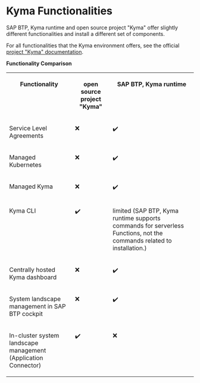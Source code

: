 <!-- loio4b83be95f7db4fddba5c46d388ebf39a -->

<link rel="stylesheet" type="text/css" href="../css/sap-icons.css"/>

# Kyma Functionalities

SAP BTP, Kyma runtime and open source project "Kyma" offer slightly different functionalities and install a different set of components.



For all functionalities that the Kyma environment offers, see the official [project "Kyma" documentation](https://kyma-project.io/#/).

**Functionality Comparison**


<table>
<tr>
<th valign="top">

Functionality

</th>
<th valign="top">

open source project "Kyma"

</th>
<th valign="top">

SAP BTP, Kyma runtime

</th>
</tr>
<tr>
<td valign="top">

Service Level Agreements

</td>
<td valign="top">

:x:

</td>
<td valign="top">

:heavy_check_mark:

</td>
</tr>
<tr>
<td valign="top">

Managed Kubernetes

</td>
<td valign="top">

:x:

</td>
<td valign="top">

:heavy_check_mark:

</td>
</tr>
<tr>
<td valign="top">

Managed Kyma

</td>
<td valign="top">

:x:

</td>
<td valign="top">

:heavy_check_mark:

</td>
</tr>
<tr>
<td valign="top">

Kyma CLI

</td>
<td valign="top">

:heavy_check_mark:

</td>
<td valign="top">

limited \(SAP BTP, Kyma runtime supports commands for serverless Functions, not the commands related to installation.\)

</td>
</tr>
<tr>
<td valign="top">

Centrally hosted Kyma dashboard

</td>
<td valign="top">

:x:

</td>
<td valign="top">

:heavy_check_mark:

</td>
</tr>
<tr>
<td valign="top">

System landscape management in SAP BTP cockpit

</td>
<td valign="top">

:x:

</td>
<td valign="top">

:heavy_check_mark:

</td>
</tr>
<tr>
<td valign="top">

In-cluster system landscape management \(Application Connector\)

</td>
<td valign="top">

:heavy_check_mark:

</td>
<td valign="top">

:x:

</td>
</tr>
</table>

